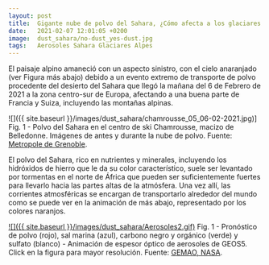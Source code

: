 ```yaml
---
layout: post
title:  Gigante nube de polvo del Sahara, ¿Cómo afecta a los glaciares Alpinos?
date:   2021-02-07 12:01:05 +0200
image:  dust_sahara/no-dust_yes-dust.jpg
tags:   Aerosoles Sahara Glaciares Alpes
---
```


El paisaje alpino amaneció con un aspecto sinistro, con el cielo anaranjado (ver Figura más abajo) debido a un evento extremo de transporte de polvo procedente del desierto del Sahara que llegó la mañana del 6 de Febrero de 2021 a la zona centro-sur de Europa, afectando a una buena parte de Francia y Suiza, incluyendo las montañas alpinas.

![]({{ site.baseurl }}/images/dust_sahara/chamrousse_05_06-02-2021.jpg)] Fig. 1 - Polvo del Sahara en el centro de ski Chamrousse, macizo de Belledonne. Imágenes de antes y durante la nube de polvo. Fuente: [Metropole de Grenoble](https://www.grenoblealpesmetropole.fr/159-webcams.htm).

El polvo del Sahara, rico en nutrientes y minerales, incluyendo los hidróxidos de hierro que le da su color característico, suele ser levantado por tormentas en el norte de África que pueden ser suficientemente fuertes para llevarlo hacia las partes altas de la atmósfera. Una vez allí, las corrientes atmosféricas se encargan de transportarlo alrededor del mundo como se puede ver en la animación de más abajo, representado por los colores naranjos.

[![]({{ site.baseurl }}/images/dust_sahara/Aerosoles2.gif)](https://gmao.gsfc.nasa.gov/research/aerosol/modeling/nr1_movie/aerosols_geos5.mp4 "Aerosoles") Fig. 1 - Pronóstico de polvo (rojo), sal marina (azul), carbono negro y orgánico (verde) y sulfato (blanco) - Animación de espesor óptico de aerosoles de GEOS5. Click en la figura para mayor resolución. Fuente: [GEMAO, NASA](https://gmao.gsfc.nasa.gov/research/aerosol/modeling/nr1_movie/).

